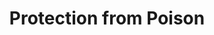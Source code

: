 ---
title: "Protection from Poison"
permalink: /spells/protection-from-poison/
tags:
  - Spell
available_for:
  - Cleric
  - Druid
  - Paladin
  - Ranger
level: "2nd Level"
school: "Abjuration"
range: "Touch"
comp:
  - V
  - S
duration: "1 hour"
description: |
  You touch a creature. If it is poisoned, you neutralize the poison. If more than one poison afflicts the target, you neutralize one poison that you know is present, or you neutralize one at random.

  For the duration, the target has advantage on saving throws against being poisoned, and it has resistance to poison damage.
excerpt: "You touch a creature."
source: "Basic Rules"
---